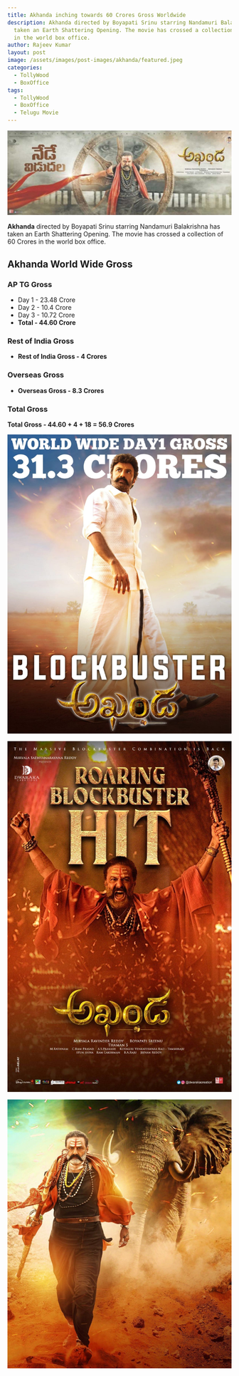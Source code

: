 ```yaml
---
title: Akhanda inching towards 60 Crores Gross Worldwide
description: Akhanda directed by Boyapati Srinu starring Nandamuri Balakrishna has
  taken an Earth Shattering Opening. The movie has crossed a collection of 60 Crores
  in the world box office.
author: Rajeev Kumar
layout: post
image: /assets/images/post-images/akhanda/featured.jpeg
categories:
  - TollyWood
  - BoxOffice
tags:
  - TollyWood
  - BoxOffice
  - Telugu Movie
---
```

![Akhanda movie featured image](/assets/images/post-images/akhanda/featured.jpeg)

**Akhanda** directed by Boyapati Srinu starring Nandamuri Balakrishna has
  taken an Earth Shattering Opening. The movie has crossed a collection of 60 Crores
  in the world box office.

## Akhanda World Wide Gross

### AP TG Gross
- Day 1 - 23.48 Crore
- Day 2 - 10.4 Crore
- Day 3 - 10.72 Crore
- **Total - 44.60 Crore**

### Rest of India Gross
- **Rest of India Gross - 4 Crores**

### Overseas Gross
- **Overseas Gross - 8.3 Crores**

### Total Gross
**Total Gross - 44.60 + 4 + 18 = 56.9 Crores**

![Akhanda movie poster image - 1](/assets/images/post-images/akhanda/akhanda-1.jpeg)

![Akhanda movie poster image - 2](/assets/images/post-images/akhanda/akhanda-2.jpeg)

![Akhanda movie poster image - 3](/assets/images/post-images/akhanda/akhanda-3.jpeg)

